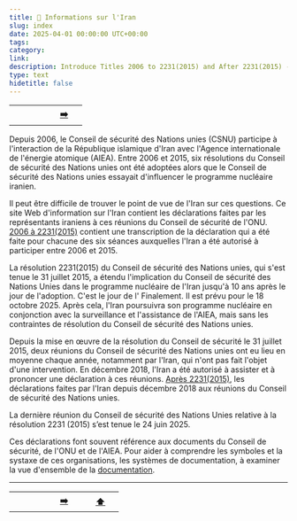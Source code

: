 ```yaml
---
title: 🏡️ Informations sur l'Iran
slug: index
date: 2025-04-01 00:00:00 UTC+00:00
tags: 
category:
link: 
description: Introduce Titles 2006 to 2231(2015) and After 2231(2015) - French
type: text
hidetitle: false
---
```


<table><tr>
  <th scope="col" style="width: 50px;"><a href=""></a></th>
  <th scope="col" style="width: 50px;"><a href="/fr/statement/introduction/">➡️</a></th>    
</tr></table>

<!-- (CSNU) le Conseil de sécurité des Nations unies. Conseil de sécurité, de l'ONU et de l'AIEA.  -->

Depuis 2006, le Conseil de sécurité des Nations unies (CSNU) participe à l'interaction de la République islamique d'Iran avec l'Agence internationale de l'énergie atomique (AIEA). Entre 2006 et 2015, six résolutions du Conseil de sécurité des Nations unies ont été adoptées alors que le Conseil de sécurité des Nations unies essayait d'influencer le programme nucléaire iranien.

Il peut être difficile de trouver le point de vue de l'Iran sur ces questions. Ce site Web d'information sur l'Iran contient les déclarations faites par les représentants iraniens à ces réunions du Conseil de sécurité de l'ONU. [2006 à 2231(2015)](/fr/statement/introduction/) contient une transcription de la déclaration qui a été faite pour chacune des six séances auxquelles l'Iran a été autorisé à participer entre 2006 et 2015.

La résolution 2231(2015) du Conseil de sécurité des Nations unies, qui s'est tenue le 31 juillet 2015, a étendu l'implication du Conseil de sécurité des Nations Unies dans le programme nucléaire de l'Iran jusqu'à 10 ans après le jour de l'adoption. C'est le jour de l' Finalement. Il est prévu pour le 18 octobre 2025. Après cela, l'Iran poursuivra son programme nucléaire en conjonction avec la surveillance et l'assistance de l'AIEA, mais sans les contraintes de résolution du Conseil de sécurité des Nations unies.

Depuis la mise en œuvre de la résolution du Conseil de sécurité le 31 juillet 2015, deux réunions du Conseil de sécurité des Nations unies ont eu lieu en moyenne chaque année, notamment par l'Iran, qui n'ont pas fait l'objet d'une intervention. En décembre 2018, l'Iran a été autorisé à assister et à prononcer une déclaration à ces réunions. [Après 2231(2015)](/fr/statement1/introduction1/), les déclarations faites par l'Iran depuis décembre 2018 aux réunions du Conseil de sécurité des Nations unies.

La dernière réunion du Conseil de sécurité des Nations Unies relative à la résolution 2231 (2015) s’est tenue le 24 juin 2025.

Ces déclarations font souvent référence aux documents du Conseil de sécurité, de l'ONU et de l'AIEA. Pour aider à comprendre les symboles et la systaxe de ces organisations, les systèmes de documentation, à examiner la vue d'ensemble de la [documentation](/fr/general/document-primer/).

<hr>
<table><tr>
  <th scope="col" style="width: 50px;"><a href=""></a></th>
  <th scope="col" style="width: 50px;"><a href="/fr/statement/introduction/">➡️</a></th>
  <th scope="col" style="width: 50px;"><a href="/fr/">⬆️</a></th>      
</tr></table>
